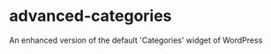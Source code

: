 advanced-categories
===================

An enhanced version of the default 'Categories' widget of WordPress
